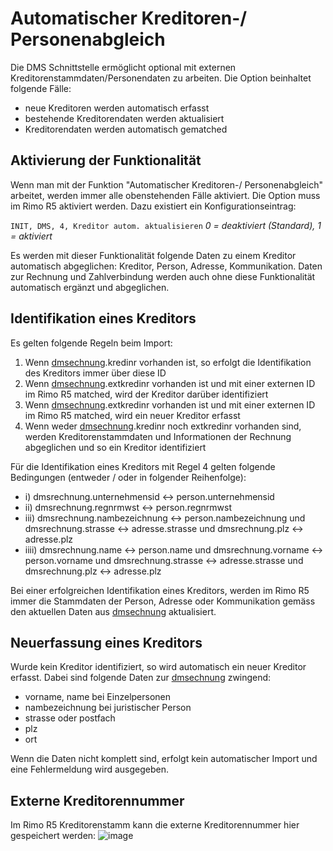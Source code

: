 # Automatischer Kreditoren-/ Personenabgleich

Die DMS Schnittstelle ermöglicht optional mit externen Kreditorenstammdaten/Personendaten zu arbeiten. Die Option beinhaltet folgende Fälle:
- neue Kreditoren werden automatisch erfasst
- bestehende Kreditorendaten werden aktualisiert
- Kreditorendaten werden automatisch gematched
 
## Aktivierung der Funktionalität
Wenn man mit der Funktion "Automatischer Kreditoren-/ Personenabgleich" arbeitet, werden immer alle obenstehenden Fälle aktiviert.
Die Option muss im Rimo R5 aktiviert werden. Dazu existiert ein Konfigurationseintrag:<br>

`INIT, DMS, 4, Kreditor autom. aktualisieren` *0 = deaktiviert (Standard), 1 = aktiviert*

Es werden mit dieser Funktionalität folgende Daten zu einem Kreditor automatisch abgeglichen: Kreditor, Person, Adresse, Kommunikation. Daten zur Rechnung und Zahlverbindung werden auch ohne diese Funktionalität automatisch ergänzt und abgeglichen.

## Identifikation eines Kreditors
Es gelten folgende Regeln beim Import:

1. Wenn [dmsechnung](https://github.com/wwimmo/rimor5-dms-schnittstelle/blob/main/_staging%20area/DMSRechnung.md#dbadmsrechnung).kredinr vorhanden ist, so erfolgt die Identifikation des Kreditors immer über diese ID
2. Wenn [dmsechnung](https://github.com/wwimmo/rimor5-dms-schnittstelle/blob/main/_staging%20area/DMSRechnung.md#dbadmsrechnung).extkredinr vorhanden ist und mit einer externen ID im Rimo R5 matched, wird der Kreditor darüber identifiziert
3. Wenn [dmsechnung](https://github.com/wwimmo/rimor5-dms-schnittstelle/blob/main/_staging%20area/DMSRechnung.md#dbadmsrechnung).extkredinr vorhanden ist und mit einer externen ID im Rimo R5 matched, wird ein neuer Kreditor erfasst
4. Wenn weder [dmsechnung](https://github.com/wwimmo/rimor5-dms-schnittstelle/blob/main/_staging%20area/DMSRechnung.md#dbadmsrechnung).kredinr noch extkredinr vorhanden sind, werden Kreditorenstammdaten und Informationen der Rechnung abgeglichen und so ein Kreditor identifiziert

Für die Identifikation eines Kreditors mit Regel 4 gelten folgende Bedingungen (entweder / oder in folgender Reihenfolge):
- i) dmsrechnung.unternehmensid <-> person.unternehmensid
- ii) dmsrechnung.regnrmwst <-> person.regnrmwst
- iii) dmsrechnung.nambezeichnung <-> person.nambezeichnung und dmsrechnung.strasse <-> adresse.strasse und dmsrechnung.plz <-> adresse.plz
- iiii) dmsrechnung.name <-> person.name und dmsrechnung.vorname <-> person.vorname  und dmsrechnung.strasse <-> adresse.strasse und dmsrechnung.plz <-> adresse.plz

Bei einer erfolgreichen Identifikation eines Kreditors, werden im Rimo R5 immer die Stammdaten der Person, Adresse oder Kommunikation gemäss den aktuellen Daten aus [dmsechnung](https://github.com/wwimmo/rimor5-dms-schnittstelle/blob/main/_staging%20area/DMSRechnung.md#dbadmsrechnung) aktualisiert.

## Neuerfassung eines Kreditors 
Wurde kein Kreditor identifiziert, so wird automatisch ein neuer Kreditor erfasst. Dabei sind folgende Daten zur [dmsechnung](https://github.com/wwimmo/rimor5-dms-schnittstelle/blob/main/_staging%20area/DMSRechnung.md#dbadmsrechnung) zwingend:
- vorname, name bei Einzelpersonen
- nambezeichnung bei juristischer Person
- strasse oder postfach
- plz
- ort

Wenn die Daten nicht komplett sind, erfolgt kein automatischer Import und eine Fehlermeldung wird ausgegeben.

## Externe Kreditorennummer
Im Rimo R5 Kreditorenstamm kann die externe Kreditorennummer hier gespeichert werden:
![image](https://user-images.githubusercontent.com/34299234/136810162-906ddc29-7b5e-4eeb-92aa-3ed10c4efd99.png)




